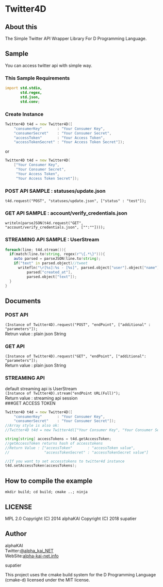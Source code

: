 # Twitter4D

## About this
The Simple Twitter API Wrapper Library For D Programming Language.  
  
  
## Sample
You can access twitter api with simple way.  
  
  
### This Sample Requirements
```d
import std.stdio,
       std.regex,
       std.json,
       std.conv;
```
### Create Instance
```d
Twitter4D t4d = new Twitter4D([
    "consumerKey"       : "Your Consumer Key",
    "consumerSecret"    : "Your Consumer Secret",
    "accessToken"       : "Your Access Token",
    "accessTokenSecret" : "Your Access Token Secret"]);
```
or  
```d
Twitter4D t4d = new Twitter4D(
    ["Your Consumer Key",
     "Your Consumer Secret",
     "Your Access Token",
     "Your Access Token Secret"]); 
```
### POST API SAMPLE : statuses/update.json 
`t4d.request("POST", "statuses/update.json", ["status" : "test"]);`
### GET API SAMPLE : account/verify_credentials.json
`writeln(parseJSON(t4d.request("GET", "account/verify_credentials.json", ["":""])));`
### STREAMING API SAMPLE : UserStream
```d
foreach(line; t4d.stream()){
  if(match(line.to!string, regex(r"\{.*\}"))){
    auto parsed = parseJSON(line.to!string);
    if("text" in parsed.object)//tweet
      writefln("\r[%s]:%s - [%s]", parsed.object["user"].object["name"],
          parsed["created_at"],
          parsed.object["text"]);
  }
}
``` 
  
  
## Documents
### POST API
`(Instance of Twitter4D).request("POST", "endPoint", ["additional" : "parameters"]);`  
Retrun value : plain json String  
### GET API
`(Instance of Twitter4D).request("GET", "endPoint", ["additional": "parameters"]);`  
Return value : plain json String  
### STREAMING API
default streaming api is UserStream  
`(Instance of Twitter4D).stream("endPoint URL(Full)");`  
Return value : streaming api session  
###GET ACCESS TOKEN
```d
Twitter4D t4d = new Twitter4D([
    "consumerKey"       : "Your Consumer Key",
    "consumerSecret"    : "Your Consumer Secret"]);
//Array style is also ok:
//Twitter4D t4d = new Twitter4d(["Your Consumer Key", "Your Consumer Secret"]);

string[string] accessTokens = t4d.getAccessToken;
//getAccessToken returns hash of accesstokens
//Return Value : ["accessToken"       : "accessToken value",
//                "accessTokenSecret" : "accessTokenSecret value"]

//If you want to set accesstokens to twitter4d instance
t4d.setAccessToken(accessTokens);
```
  
  
## How to compile the example
`mkdir build; cd build; cmake ..; ninja`  
  
  
## LICENSE
MPL 2.0
Copyright (C) 2014 alphaKAI
Copyright (C) 2018 supatier
  

## Author
alphaKAI  
Twitter:[@alpha\_kai\_NET](https://twitter.com/alpha_kai_NET)  
WebSite:[alpha-kai-net.info](http://alpha-kai-net.info) 

supatier

This project uses the cmake build system for the D Programming 
Language (cmake-d) licensed under the MIT license.
